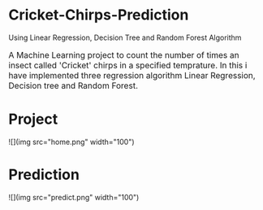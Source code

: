 # Cricket-Chirps-Prediction
Using Linear Regression, Decision Tree and Random Forest Algorithm
<p style="font-size:16px">A Machine Learning project to count the number of times an insect called 'Cricket' chirps in a specified temprature.
In this i have implemented three regression algorithm Linear Regression, Decision tree and Random Forest.
</p>

# Project

![](img src="home.png" width="100")

# Prediction

![](img src="predict.png" width="100")

